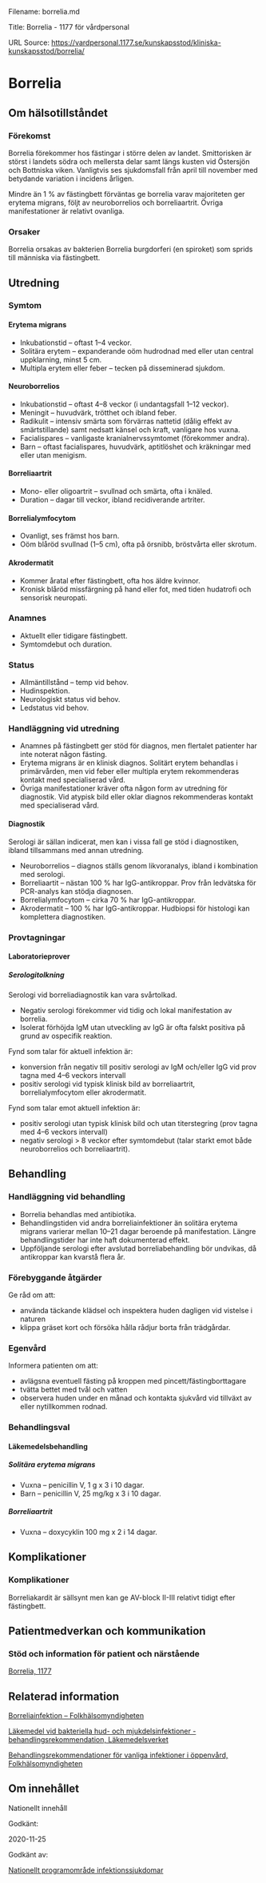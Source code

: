 Filename: borrelia.md

Title: Borrelia - 1177 för vårdpersonal

URL Source: https://vardpersonal.1177.se/kunskapsstod/kliniska-kunskapsstod/borrelia/

Borrelia
========

Om hälsotillståndet
-------------------

### Förekomst

Borrelia förekommer hos fästingar i större delen av landet. Smittorisken är störst i landets södra och mellersta delar samt längs kusten vid Östersjön och Bottniska viken. Vanligtvis ses sjukdomsfall från april till november med betydande variation i incidens årligen.

Mindre än 1 % av fästingbett förväntas ge borrelia varav majoriteten ger erytema migrans, följt av neuroborrelios och borreliaartrit. Övriga manifestationer är relativt ovanliga.

### Orsaker

Borrelia orsakas av bakterien Borrelia burgdorferi (en spiroket) som sprids till människa via fästingbett.

Utredning
---------

### Symtom

#### Erytema migrans

*   Inkubationstid – oftast 1–4 veckor.
*   Solitära erytem – expanderande oöm hudrodnad med eller utan central uppklarning, minst 5 cm.
*   Multipla erytem eller feber – tecken på disseminerad sjukdom.

#### Neuroborrelios

*   Inkubationstid – oftast 4–8 veckor (i undantagsfall 1–12 veckor).
*   Meningit – huvudvärk, trötthet och ibland feber.
*   Radikulit – intensiv smärta som förvärras nattetid (dålig effekt av smärtstillande) samt nedsatt känsel och kraft, vanligare hos vuxna.
*   Facialispares – vanligaste kranialnervssymtomet (förekommer andra).
*   Barn – oftast facialispares, huvudvärk, aptitlöshet och kräkningar med eller utan menigism.

#### Borreliaartrit

*   Mono- eller oligoartrit – svullnad och smärta, ofta i knäled.
*   Duration – dagar till veckor, ibland recidiverande artriter.

#### Borrelialymfocytom

*   Ovanligt, ses främst hos barn.
*   Oöm blåröd svullnad (1–5 cm), ofta på örsnibb, bröstvårta eller skrotum.

#### Akrodermatit

*   Kommer åratal efter fästingbett, ofta hos äldre kvinnor.
*   Kronisk blåröd missfärgning på hand eller fot, med tiden hudatrofi och sensorisk neuropati.

### Anamnes

*   Aktuellt eller tidigare fästingbett.
*   Symtomdebut och duration.

### Status

*   Allmäntillstånd – temp vid behov.
*   Hudinspektion.
*   Neurologiskt status vid behov.
*   Ledstatus vid behov.

### Handläggning vid utredning

*   Anamnes på fästingbett ger stöd för diagnos, men flertalet patienter har inte noterat någon fästing.
*   Erytema migrans är en klinisk diagnos. Solitärt erytem behandlas i primärvården, men vid feber eller multipla erytem rekommenderas kontakt med specialiserad vård.
*   Övriga manifestationer kräver ofta någon form av utredning för diagnostik. Vid atypisk bild eller oklar diagnos rekommenderas kontakt med specialiserad vård.

#### Diagnostik

Serologi är sällan indicerat, men kan i vissa fall ge stöd i diagnostiken, ibland tillsammans med annan utredning.

*   Neuroborrelios – diagnos ställs genom likvoranalys, ibland i kombination med serologi.
*   Borreliaartit – nästan 100 % har IgG-antikroppar. Prov från ledvätska för PCR-analys kan stödja diagnosen.
*   Borrelialymfocytom – cirka 70 % har IgG-antikroppar.
*   Akrodermatit – 100 % har IgG-antikroppar. Hudbiopsi för histologi kan komplettera diagnostiken.

### Provtagningar

#### Laboratorieprover

##### Serologitolkning

Serologi vid borreliadiagnostik kan vara svårtolkad.

*   Negativ serologi förekommer vid tidig och lokal manifestation av borrelia.
*   Isolerat förhöjda IgM utan utveckling av IgG är ofta falskt positiva på grund av ospecifik reaktion.

Fynd som talar för aktuell infektion är:

*   konversion från negativ till positiv serologi av IgM och/eller IgG vid prov tagna med 4–6 veckors intervall
*   positiv serologi vid typisk klinisk bild av borreliaartrit, borrelialymfocytom eller akrodermatit.

Fynd som talar emot aktuell infektion är:

*   positiv serologi utan typisk klinisk bild och utan titerstegring (prov tagna med 4–6 veckors intervall)
*   negativ serologi \> 8 veckor efter symtomdebut (talar starkt emot både neuroborrelios och borreliaartrit).

Behandling
----------

### Handläggning vid behandling

*   Borrelia behandlas med antibiotika.
*   Behandlingstiden vid andra borreliainfektioner än solitära erytema migrans varierar mellan 10–21 dagar beroende på manifestation. Längre behandlingstider har inte haft dokumenterad effekt.
*   Uppföljande serologi efter avslutad borreliabehandling bör undvikas, då antikroppar kan kvarstå flera år.

### Förebyggande åtgärder

Ge råd om att:

*   använda täckande klädsel och inspektera huden dagligen vid vistelse i naturen
*   klippa gräset kort och försöka hålla rådjur borta från trädgårdar.

### Egenvård

Informera patienten om att:

*   avlägsna eventuell fästing på kroppen med pincett/fästingborttagare
*   tvätta bettet med tvål och vatten
*   observera huden under en månad och kontakta sjukvård vid tillväxt av eller nytillkommen rodnad.

### Behandlingsval

#### Läkemedelsbehandling

##### Solitära erytema migrans

*   Vuxna – penicillin V, 1 g x 3 i 10 dagar.
*   Barn – penicillin V, 25 mg/kg x 3 i 10 dagar.

##### Borreliaartrit

*   Vuxna – doxycyklin 100 mg x 2 i 14 dagar.

Komplikationer
--------------

### Komplikationer

Borreliakardit är sällsynt men kan ge AV-block II-III relativt tidigt efter fästingbett.

Patientmedverkan och kommunikation
----------------------------------

### Stöd och information för patient och närstående

[Borrelia, 1177](https://www.1177.se/sjukdomar--besvar/hud-har-och-naglar/infektioner-pa-huden/borrelia/)

Relaterad information
---------------------

[Borreliainfektion – Folkhälsomyndigheten](https://www.folkhalsomyndigheten.se/smittskydd-beredskap/smittsamma-sjukdomar/borreliainfektion-/)

[Läkemedel vid bakteriella hud- och mjukdelsinfektioner - behandlingsrekommendation, Läkemedelsverket](https://www.lakemedelsverket.se/sv/behandling-och-forskrivning/behandlingsrekommendationer/sok-behandlingsrekommendationer/lakemedel-vid-bakteriella-hud--och-mjukdelsinfektioner---behandlingsrekommendation)

[Behandlingsrekommendationer för vanliga infektioner i öppenvård, Folkhälsomyndigheten](https://www.folkhalsomyndigheten.se/publikationer-och-material/publikationsarkiv/b/behandlingsrekommendationer-for-vanliga-infektioner-i-oppenvard/)

Om innehållet
-------------

Nationellt innehåll

Godkänt:

2020-11-25

Godkänt av:

[Nationellt programområde infektionssjukdomar](https://kunskapsstyrningvard.se/kunskapsstyrningvard/programomradenochsamverkansgrupper/nationellaprogramomraden/npoinfektionssjukdomar.56434.html)

